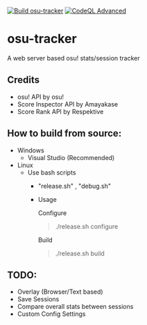 [![Build osu-tracker](https://github.com/nyaruku/osu-tracker/actions/workflows/cmake-multi-platform.yml/badge.svg?branch=master&style=flat)](https://github.com/nyaruku/osu-tracker/actions/workflows/cmake-multi-platform.yml)
[![CodeQL Advanced](https://github.com/nyaruku/osu-tracker/actions/workflows/codeql.yml/badge.svg?branch=master)](https://github.com/nyaruku/osu-tracker/actions/workflows/codeql.yml)
# osu-tracker
A web server based osu! stats/session tracker

## Credits
- osu! API by osu!
- Score Inspector API by Amayakase
- Score Rank API by Respektive

## How to build from source:
- Windows
  - Visual Studio (Recommended)
- Linux
  - Use bash scripts
    - "release.sh" , "debug.sh"
    - Usage
      
      Configure
      > ./release.sh configure
      
      Build
      > ./release.sh build

## TODO:
- Overlay (Browser/Text based)
- Save Sessions
- Compare overall stats between sessions
- Custom Config Settings
